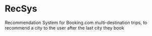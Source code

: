# RecSys
Recommendation System for Booking.com multi-destination trips, to recommend a city to the user after the last city they book
